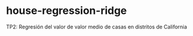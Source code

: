 # house-regression-ridge
TP2: Regresión del valor de valor medio de casas en distritos de California
